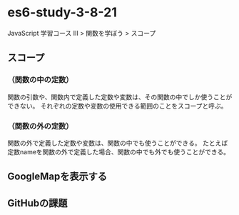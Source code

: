 # es6-study-3-8-21
JavaScript 学習コース III > 関数を学ぼう > スコープ

## スコープ
### （関数の中の定数）
関数の引数や、関数内で定義した定数や変数は、その関数の中でしか使うことができない。
それぞれの定数や変数の使用できる範囲のことをスコープと呼ぶ。

### （関数の外の定数）
関数の外で定義した定数や変数は、関数の中でも使うことができる。
たとえば定数nameを関数の外で定義した場合、関数の中でも外でも使うことができる。

## GoogleMapを表示する

## GitHubの課題
